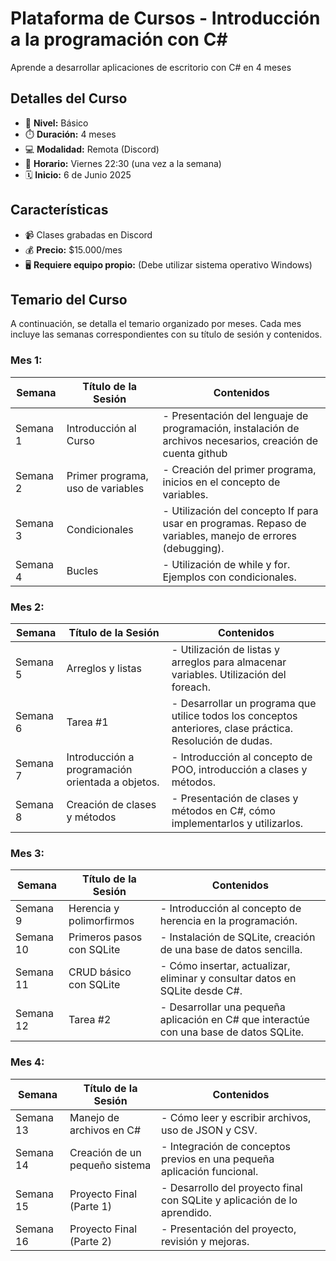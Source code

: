 # Plataforma de Cursos - Introducción a la programación con C#

Aprende a desarrollar aplicaciones de escritorio con C# en 4 meses

## Detalles del Curso

- 🌱 **Nivel:** Básico
- ⏱️ **Duración:** 4 meses
- 💻 **Modalidad:** Remota (Discord)
- 📅 **Horario:** Viernes 22:30 (una vez a la semana)
- 🗓️ **Inicio:** 6 de Junio 2025

## Características

- 📹 Clases grabadas en Discord
- 💰 **Precio:** $15.000/mes
- 🖥️ **Requiere equipo propio:** (Debe utilizar sistema operativo Windows)

## Temario del Curso

A continuación, se detalla el temario organizado por meses. Cada mes incluye las semanas correspondientes con su título de sesión y contenidos.

### Mes 1:

| Semana  | Título de la Sesión                    | Contenidos                                      |
|---------|----------------------------------------|------------------------------------------------|
| Semana 1 | Introducción al Curso                  | - Presentación del lenguaje de programación, instalación de archivos necesarios, creación de cuenta github |
| Semana 2 | Primer programa, uso de variables        | - Creación del primer programa, inicios en el concepto de variables. |
| Semana 3 | Condicionales                   | - Utilización del concepto If para usar en programas. Repaso de variables, manejo de errores (debugging). |
| Semana 4 | Bucles | - Utilización de while y for. Ejemplos con condicionales. |

### Mes 2:

| Semana  | Título de la Sesión                    | Contenidos                                      |
|---------|----------------------------------------|------------------------------------------------|
| Semana 5 | Arreglos y listas | - Utilización de listas y arreglos para almacenar variables. Utilización del foreach. |
| Semana 6 | Tarea #1 | - Desarrollar un programa que utilice todos los conceptos anteriores, clase práctica. Resolución de dudas. |
| Semana 7 | Introducción a programación orientada a objetos. | - Introducción al concepto de POO, introducción a clases y métodos. |
| Semana 8 | Creación de clases y métodos                       | - Presentación de clases y métodos en C#, cómo implementarlos y utilizarlos. |

### Mes 3:

| Semana  | Título de la Sesión                    | Contenidos                                      |
|---------|----------------------------------------|------------------------------------------------|
| Semana 9 | Herencia y polimorfirmos          | - Introducción al concepto de herencia en la programación. |
| Semana 10 | Primeros pasos con SQLite  | - Instalación de SQLite, creación de una base de datos sencilla. |
| Semana 11 | CRUD básico con SQLite | - Cómo insertar, actualizar, eliminar y consultar datos en SQLite desde C#. |
| Semana 12 | Tarea #2 | - Desarrollar una pequeña aplicación en C# que interactúe con una base de datos SQLite. |

### Mes 4:

| Semana  | Título de la Sesión                    | Contenidos                                      |
|---------|----------------------------------------|------------------------------------------------|
| Semana 13 | Manejo de archivos en C# | - Cómo leer y escribir archivos, uso de JSON y CSV. |
| Semana 14 | Creación de un pequeño sistema                 | - Integración de conceptos previos en una pequeña aplicación funcional. |
| Semana 15 | Proyecto Final (Parte 1)                 | - Desarrollo del proyecto final con SQLite y aplicación de lo aprendido. |
| Semana 16 | Proyecto Final (Parte 2)                        | - Presentación del proyecto, revisión y mejoras. |

